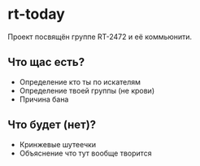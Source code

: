 # rt-today
Проект посвящён группе RT-2472 и её коммьюнити.
## Что щас есть?
* Определение кто ты по искателям
* Определение твоей группы (не крови)
* Причина бана
## Что будет (нет)?
* Кринжевые шутеечки
* Объяснение что тут вообще творится
